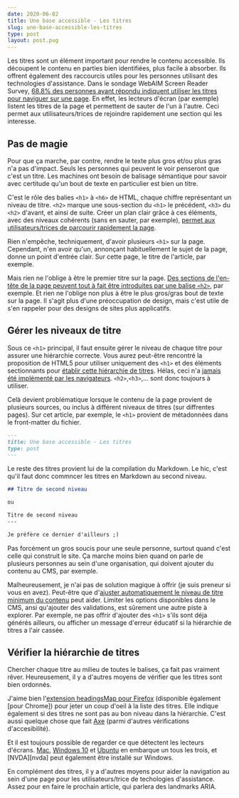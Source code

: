 ```yaml
---
date: 2020-06-02
title: Une base accessible - Les titres
slug: une-base-accessible-les-titres
type: post
layout: post.pug
---
```

Les titres sont un élément important pour rendre le contenu accessible. Ils découpent le contenu en parties bien identifiées, plus facile à absorber. Ils offrent également des raccourcis utiles pour les personnes utilisant des technologies d'assistance. Dans le sondage <span lang="en">WebAIM Screen Reader Survey</span>, <a href="https://webaim.org/projects/screenreadersurvey8/#finding" hreflang="en">68.8% des personnes ayant répondu indiquent utiliser les titres pour naviguer sur une page</a>. En effet, les lecteurs d'écran (par exemple) listent les titres de la page et permettent de sauter de l'un à l'autre. Ceci permet aux utilisateurs/trices de rejoindre rapidement une section qui les interesse.

Pas de magie
---

Pour que ça marche, par contre, rendre le texte plus gros et/ou plus gras n'a pas d'impact. Seuls les personnes qui peuvent le voir penseront que c'est un titre. Les machines ont besoin de balisage sémantique pour savoir avec certitude qu'un bout de texte en particulier est bien un titre.

C'est le rôle des balies `<h1>` à `<h6>` de HTML, chaque chiffre représentant un niveau de titre. `<h2>` marque une sous-section du `<h1>` le précédent, `<h3>` du `<h2>` d'avant, et ainsi de suite. Créer un plan clair grâce à ces éléments, avec des niveaux cohérents (sans en sauter, par exemple), <a href="https://webaim.org/projects/screenreadersurvey8/#heading" hreflang="en">permet aux utilisateurs/trices de parcourir rapidement la page</a>.

Rien n'empêche, techniquement, d'avoir plusieurs `<h1>` sur la page. Cependant, n'en avoir qu'un, annonçant habituellement le sujet de la page, donne un point d'entrée clair. Sur cette page, le titre de l'article, par exemple. 

Mais rien ne l'oblige à être le premier titre sur la page. <a href="https://www.w3.org/WAI/tutorials/page-structure/headings/#main-heading-after-navigation" hreflang="en">Des sections de l'en-tête de la page peuvent tout à fait être introduites par une balise `<h2>`</a>, par exemple. Et rien ne l'oblige non plus à être le plus gros/gras bout de texte sur la page. Il s'agit plus d'une préoccupation de design, mais c'est utile de s'en rappeler pour des designs de sites plus applicatifs.

Gérer les niveaux de titre
---

Sous ce `<h1>` principal, il faut ensuite gérer le niveau de chaque titre pour assurer une hiérarchie correcte. Vous aurez peut-être rencontré la proposition de HTML5 pour utiliser uniquement des `<h1>` et des éléments sectionnants pour <a href="ttps://html.spec.whatwg.org/multipage/sections.html#outline" hreflang="en">établir cette hiérarchie de titres</a>. Hélas, ceci n'a <a href="https://adrianroselli.com/2016/08/" hreflang="en">jamais été implémenté par les navigateurs</a>. `<h2>`,`<h3>`,... sont donc toujours à utiliser.

Celà devient problématique lorsque le contenu de la page provient de plusieurs sources, ou inclus à différent niveaux de titres (sur diffrentes pages). Sur cet article, par exemple, le `<h1>` provient de métadonnées dans le front-matter du fichier.

```md
---
title: Une base accessible - Les titres
type: post
---
```

Le reste des titres provient lui de la compilation du Markdown. Le hic, c'est qu'il faut donc commncer les titres en Markdown au second niveau.

```md
## Titre de second niveau

ou

Titre de second niveau
---

Je préfère ce dernier d'ailleurs ;)
```

Pas forcément un gros soucis pour une seule personne, surtout quand c'est celle qui construit le site. Ça marche moins bien quand on parle de plusieurs personnes au sein d'une organisation, qui doivent ajouter du contenu au CMS, par exemple.

Malheureusement, je n'ai pas de solution magique à offrir (je suis preneur si vous en avez). Peut-être que d'[ajuster automatiquement le niveau de titre minimum du contenu][heading-levels-shifting] peut aider. Limiter les options disponibles dans le CMS, ansi qu'ajouter des validations, est sûrement une autre piste à explorer. Par exemple, ne pas offrir d'ajouter des `<h1>` s'ils sont déja générés ailleurs, ou afficher un message d'erreur éducatif si la hiérarchie de titres a l'air cassée.

Vérifier la hiérarchie de titres
---

Chercher chaque titre au milieu de toutes le balises, ça fait pas vraiment rêver. Heureusement, il y a d'autres moyens de vérifier que les titres sont bien ordonnés.

J'aime bien l'[extension headingsMap pour Firefox][headingsmap-firefox] (disponible également [pour Chrome]) pour jeter un coup d'oeil à la liste des titres. Elle indique également si des titres ne sont pas au bon niveau dans la hiérarchie. C'est aussi quelque chose que fait <a href="https://www.deque.com/axe/" hreflang="en">Axe</a> (parmi d'autres vérifications d'accesibilité).

Et il est toujours possible de regarder ce que détectent les lecteurs d'écrans. [Mac][voiceover], [Windows 10][narrator] et [Ubuntu][orca] en embarque un tous les trois, et [NVDA][nvda] peut également être installé sur Windows.

En complément des titres, il y a d'autres moyens pour aider la navigation au sein d'une page pour les utilisateurs/trice de techologies d'assistance. Assez pour en faire le prochain article, qui parlera des landmarks ARIA.

[heading-levels-shifting]: https://github.com/cgillions/to-fro/blob/e98d889aaf909d68cc7126672bed0bd771ea6844/src/markup_help/templatetags/headings.py
[headingsmap-firefox]: https://addons.mozilla.org/fr/firefox/addon/headingsmap/
[headingsmap-chrome]: https://chrome.google.com/webstore/detail/headingsmap/flbjommegcjonpdmenkdiocclhjacmbi
[voiceover]: https://help.apple.com/voiceover/mac/10.15/?lang=fr
[narrator]: https://support.microsoft.com/fr-fr/help/22798/windows-10-complete-guide-to-narrator
[orca]: https://help.gnome.org/users/orca/stable/index.html.fr
